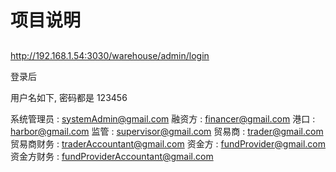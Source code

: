 # 项目说明

## 

http://192.168.1.54:3030/warehouse/admin/login 

登录后


用户名如下, 密码都是 123456

系统管理员 :  systemAdmin@gmail.com 
融资方 :  financer@gmail.com
港口 :  harbor@gmail.com
监管 :  supervisor@gmail.com
贸易商 :  trader@gmail.com
贸易商财务 :  traderAccountant@gmail.com
资金方 :  fundProvider@gmail.com
资金方财务 :  fundProviderAccountant@gmail.com

